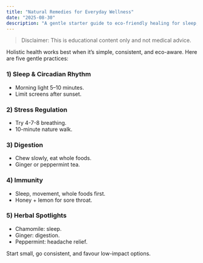 ```yaml
---
title: "Natural Remedies for Everyday Wellness"
date: "2025-08-30"
description: "A gentle starter guide to eco-friendly healing for sleep, stress, digestion, and immunity."
---
```


> Disclaimer: This is educational content only and not medical advice.  

Holistic health works best when it’s simple, consistent, and eco-aware. Here are five gentle practices:

### 1) Sleep & Circadian Rhythm
- Morning light 5–10 minutes.
- Limit screens after sunset.

### 2) Stress Regulation
- Try 4-7-8 breathing.
- 10-minute nature walk.

### 3) Digestion
- Chew slowly, eat whole foods.
- Ginger or peppermint tea.

### 4) Immunity
- Sleep, movement, whole foods first.
- Honey + lemon for sore throat.

### 5) Herbal Spotlights
- Chamomile: sleep.
- Ginger: digestion.
- Peppermint: headache relief.

Start small, go consistent, and favour low-impact options.
